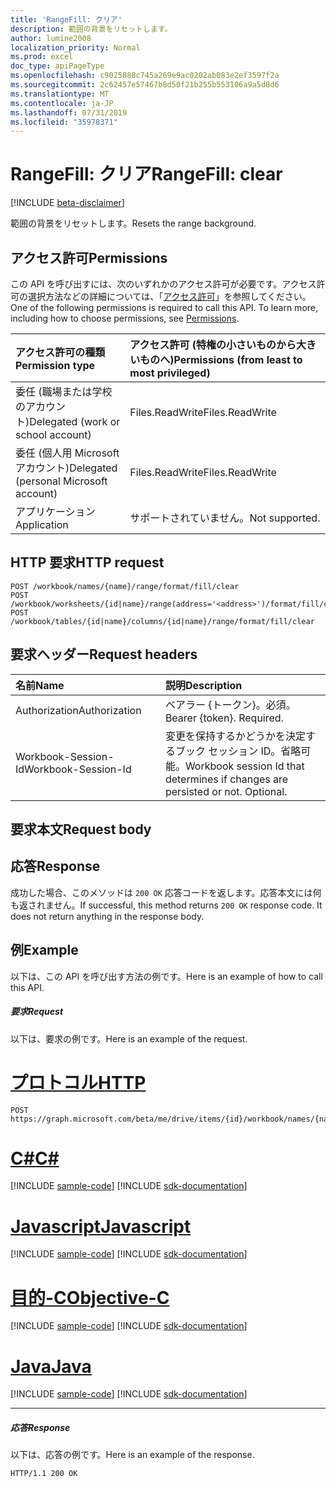 ```yaml
---
title: 'RangeFill: クリア'
description: 範囲の背景をリセットします。
author: lumine2008
localization_priority: Normal
ms.prod: excel
doc_type: apiPageType
ms.openlocfilehash: c9025888c745a269e9ac0202ab083e2ef3597f2a
ms.sourcegitcommit: 2c62457e57467b8d50f21b255b553106a9a5d8d6
ms.translationtype: MT
ms.contentlocale: ja-JP
ms.lasthandoff: 07/31/2019
ms.locfileid: "35978371"
---
```

# <a name="rangefill-clear"></a><span data-ttu-id="21246-103">RangeFill: クリア</span><span class="sxs-lookup"><span data-stu-id="21246-103">RangeFill: clear</span></span>

[!INCLUDE [beta-disclaimer](../../includes/beta-disclaimer.md)]

<span data-ttu-id="21246-104">範囲の背景をリセットします。</span><span class="sxs-lookup"><span data-stu-id="21246-104">Resets the range background.</span></span>
## <a name="permissions"></a><span data-ttu-id="21246-105">アクセス許可</span><span class="sxs-lookup"><span data-stu-id="21246-105">Permissions</span></span>
<span data-ttu-id="21246-p101">この API を呼び出すには、次のいずれかのアクセス許可が必要です。アクセス許可の選択方法などの詳細については、「[アクセス許可](/graph/permissions-reference)」を参照してください。</span><span class="sxs-lookup"><span data-stu-id="21246-p101">One of the following permissions is required to call this API. To learn more, including how to choose permissions, see [Permissions](/graph/permissions-reference).</span></span>

|<span data-ttu-id="21246-108">アクセス許可の種類</span><span class="sxs-lookup"><span data-stu-id="21246-108">Permission type</span></span>      | <span data-ttu-id="21246-109">アクセス許可 (特権の小さいものから大きいものへ)</span><span class="sxs-lookup"><span data-stu-id="21246-109">Permissions (from least to most privileged)</span></span>              |
|:--------------------|:---------------------------------------------------------|
|<span data-ttu-id="21246-110">委任 (職場または学校のアカウント)</span><span class="sxs-lookup"><span data-stu-id="21246-110">Delegated (work or school account)</span></span> | <span data-ttu-id="21246-111">Files.ReadWrite</span><span class="sxs-lookup"><span data-stu-id="21246-111">Files.ReadWrite</span></span>    |
|<span data-ttu-id="21246-112">委任 (個人用 Microsoft アカウント)</span><span class="sxs-lookup"><span data-stu-id="21246-112">Delegated (personal Microsoft account)</span></span> | <span data-ttu-id="21246-113">Files.ReadWrite</span><span class="sxs-lookup"><span data-stu-id="21246-113">Files.ReadWrite</span></span>    |
|<span data-ttu-id="21246-114">アプリケーション</span><span class="sxs-lookup"><span data-stu-id="21246-114">Application</span></span> | <span data-ttu-id="21246-115">サポートされていません。</span><span class="sxs-lookup"><span data-stu-id="21246-115">Not supported.</span></span> |

## <a name="http-request"></a><span data-ttu-id="21246-116">HTTP 要求</span><span class="sxs-lookup"><span data-stu-id="21246-116">HTTP request</span></span>
<!-- { "blockType": "ignored" } -->
```http
POST /workbook/names/{name}/range/format/fill/clear
POST /workbook/worksheets/{id|name}/range(address='<address>')/format/fill/clear
POST /workbook/tables/{id|name}/columns/{id|name}/range/format/fill/clear

```
## <a name="request-headers"></a><span data-ttu-id="21246-117">要求ヘッダー</span><span class="sxs-lookup"><span data-stu-id="21246-117">Request headers</span></span>
| <span data-ttu-id="21246-118">名前</span><span class="sxs-lookup"><span data-stu-id="21246-118">Name</span></span>       | <span data-ttu-id="21246-119">説明</span><span class="sxs-lookup"><span data-stu-id="21246-119">Description</span></span>|
|:---------------|:----------|
| <span data-ttu-id="21246-120">Authorization</span><span class="sxs-lookup"><span data-stu-id="21246-120">Authorization</span></span>  | <span data-ttu-id="21246-p102">ベアラー {トークン}。必須。</span><span class="sxs-lookup"><span data-stu-id="21246-p102">Bearer {token}. Required.</span></span> |
| <span data-ttu-id="21246-123">Workbook-Session-Id</span><span class="sxs-lookup"><span data-stu-id="21246-123">Workbook-Session-Id</span></span>  | <span data-ttu-id="21246-p103">変更を保持するかどうかを決定するブック セッション ID。省略可能。</span><span class="sxs-lookup"><span data-stu-id="21246-p103">Workbook session Id that determines if changes are persisted or not. Optional.</span></span>|

## <a name="request-body"></a><span data-ttu-id="21246-126">要求本文</span><span class="sxs-lookup"><span data-stu-id="21246-126">Request body</span></span>

## <a name="response"></a><span data-ttu-id="21246-127">応答</span><span class="sxs-lookup"><span data-stu-id="21246-127">Response</span></span>

<span data-ttu-id="21246-p104">成功した場合、このメソッドは `200 OK` 応答コードを返します。応答本文には何も返されません。</span><span class="sxs-lookup"><span data-stu-id="21246-p104">If successful, this method returns `200 OK` response code. It does not return anything in the response body.</span></span>

## <a name="example"></a><span data-ttu-id="21246-130">例</span><span class="sxs-lookup"><span data-stu-id="21246-130">Example</span></span>
<span data-ttu-id="21246-131">以下は、この API を呼び出す方法の例です。</span><span class="sxs-lookup"><span data-stu-id="21246-131">Here is an example of how to call this API.</span></span>
##### <a name="request"></a><span data-ttu-id="21246-132">要求</span><span class="sxs-lookup"><span data-stu-id="21246-132">Request</span></span>
<span data-ttu-id="21246-133">以下は、要求の例です。</span><span class="sxs-lookup"><span data-stu-id="21246-133">Here is an example of the request.</span></span>

# <a name="httptabhttp"></a>[<span data-ttu-id="21246-134">プロトコル</span><span class="sxs-lookup"><span data-stu-id="21246-134">HTTP</span></span>](#tab/http)
<!-- {
  "blockType": "request",
  "name": "rangefill_clear"
}-->
```http
POST https://graph.microsoft.com/beta/me/drive/items/{id}/workbook/names/{name}/range/format/fill/clear
```
# <a name="ctabcsharp"></a>[<span data-ttu-id="21246-135">C#</span><span class="sxs-lookup"><span data-stu-id="21246-135">C#</span></span>](#tab/csharp)
[!INCLUDE [sample-code](../includes/snippets/csharp/rangefill-clear-csharp-snippets.md)]
[!INCLUDE [sdk-documentation](../includes/snippets/snippets-sdk-documentation-link.md)]

# <a name="javascripttabjavascript"></a>[<span data-ttu-id="21246-136">Javascript</span><span class="sxs-lookup"><span data-stu-id="21246-136">Javascript</span></span>](#tab/javascript)
[!INCLUDE [sample-code](../includes/snippets/javascript/rangefill-clear-javascript-snippets.md)]
[!INCLUDE [sdk-documentation](../includes/snippets/snippets-sdk-documentation-link.md)]

# <a name="objective-ctabobjc"></a>[<span data-ttu-id="21246-137">目的-C</span><span class="sxs-lookup"><span data-stu-id="21246-137">Objective-C</span></span>](#tab/objc)
[!INCLUDE [sample-code](../includes/snippets/objc/rangefill-clear-objc-snippets.md)]
[!INCLUDE [sdk-documentation](../includes/snippets/snippets-sdk-documentation-link.md)]

# <a name="javatabjava"></a>[<span data-ttu-id="21246-138">Java</span><span class="sxs-lookup"><span data-stu-id="21246-138">Java</span></span>](#tab/java)
[!INCLUDE [sample-code](../includes/snippets/java/rangefill-clear-java-snippets.md)]
[!INCLUDE [sdk-documentation](../includes/snippets/snippets-sdk-documentation-link.md)]

---


##### <a name="response"></a><span data-ttu-id="21246-139">応答</span><span class="sxs-lookup"><span data-stu-id="21246-139">Response</span></span>
<span data-ttu-id="21246-140">以下は、応答の例です。</span><span class="sxs-lookup"><span data-stu-id="21246-140">Here is an example of the response.</span></span> 
<!-- {
  "blockType": "response",
  "truncated": true,
  "@odata.type": "microsoft.graph.none"
} -->
```http
HTTP/1.1 200 OK
```

<!-- uuid: 8fcb5dbc-d5aa-4681-8e31-b001d5168d79
2015-10-25 14:57:30 UTC -->
<!--
{
  "type": "#page.annotation",
  "description": "RangeFill: clear",
  "keywords": "",
  "section": "documentation",
  "tocPath": "",
  "suppressions": [
  ]
}
-->
